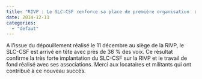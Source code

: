 ```yaml
---
title: "RIVP : Le SLC-CSF renforce sa place de première organisation  de locataires !"
date: 2014-12-11
categories: 
  - "defaut"
---
```


A l’issue du dépouillement réalisé le 11 décembre au siège de la RIVP, le SLC-CSF est arrivé en tête avec près de 38 % des voix. Ce résultat confirme la très forte implantation du SLC-CSF sur la RIVP et le travail de fond réalisé avec ses associations. Merci aux locataires et militants qui ont contribué à ce nouveau succès.

